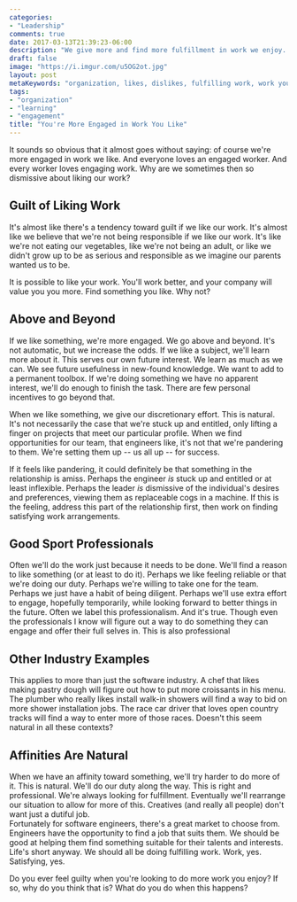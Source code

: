 ```yaml
---
categories:
- "Leadership"
comments: true
date: 2017-03-13T21:39:23-06:00
description: "We give more and find more fulfillment in work we enjoy.  Why not find it and do it?"
draft: false
image: "https://i.imgur.com/u5OG2ot.jpg"
layout: post
metaKeywords: "organization, likes, dislikes, fulfilling work, work you like, engagement"
tags:
- "organization"
- "learning"
- "engagement"
title: "You're More Engaged in Work You Like"
---
```


It sounds so obvious that it almost goes without saying: of course we're more engaged in work we like.  And everyone loves an engaged worker.  And every worker loves engaging work.  Why are we sometimes then so dismissive about liking our work?

<!--more-->

## Guilt of Liking Work

It's almost like there's a tendency toward guilt if we like our work.  It's almost like we believe that we're not being responsible if we like our work.  It's like we're not eating our vegetables, like we're not being an adult, or like we didn't grow up to be as serious and responsible as we imagine our parents wanted us to be.  

It is possible to like your work.  You'll work better, and your company will value you you more.  Find something you like.  Why not?

## Above and Beyond

If we like something, we're more engaged.  We go above and beyond.  It's not automatic, but we increase the odds. If we like a subject, we'll learn more about it.  This serves our own future interest.  We learn as much as we can.  We see future usefulness in new-found knowledge.  We want to add to a permanent toolbox.  If we're doing something we have no apparent interest, we'll do enough to finish the task.  There are few personal incentives to go beyond that.

When we like something, we give our discretionary effort.  This is natural.  It's not necessarily the case that we're stuck up and entitled, only lifting a finger on projects that meet our particular profile.  When we find opportunities for our team, that engineers like, it's not that we're pandering to them.  We're setting them up -- us all up -- for success.  

If it feels like pandering, it could definitely be that something in the relationship is amiss.  Perhaps the engineer *is* stuck up and entitled or at least inflexible.  Perhaps the leader *is* dismissive of the individual's desires and preferences, viewing them as replaceable cogs in a machine.  If this is the feeling, address this part of the relationship first, then work on finding satisfying work arrangements.

## Good Sport Professionals

Often we'll do the work just because it needs to be done.  We'll find a reason to like something (or at least to do it).  Perhaps we like feeling reliable or that we're doing our duty.  Perhaps we're willing to take one for the team.  Perhaps we just have a habit of being diligent.  Perhaps we'll use extra effort to engage, hopefully temporarily, while looking forward to better things in the future.  Often we label this professionalism.  And it's true.  Though even the professionals I know will figure out a way to do something they can engage and offer their full selves in.  This is also professional

## Other Industry Examples

This applies to more than just the software industry. A chef that likes making pastry dough will figure out how to put more croissants in his menu. The plumber who really likes install walk-in showers will find a way to bid on more shower installation jobs. The race car driver that loves open country tracks will find a way to enter more of those races.  Doesn't this seem natural in all these contexts?

## Affinities Are Natural

When we have an affinity toward something, we'll try harder to do more of it.  This is natural.  We'll do our duty along the way.  This is right and professional.  We're always looking for fulfillment.  Eventually we'll rearrange our situation to allow for more of this.  Creatives (and really all people) don't want just a dutiful job.  
Fortunately for software engineers, there's a great market to choose from.  Engineers have the opportunity to find a job that suits them.  We should be good at helping them find something suitable for their talents and interests.  Life's short anyway.  We should all be doing fulfilling work.  Work, yes.  Satisfying, yes.

Do you ever feel guilty when you're looking to do more work you enjoy?  If so, why do you think that is?  What do you do when this happens?

